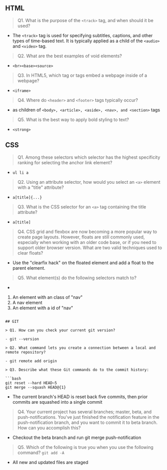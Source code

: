 ## HTML

> Q1. What is the purpose of the `<track>` tag, and when should it be used?

- The `<track>` tag is used for specifying subtitles, captions, and other types of time-based text. It is typically applied as a child of the `<audio>` and `<video>` tag.

> Q2. What are the best examples of void elements?

- `<br><base><source>`

> Q3. In HTML5, which tag or tags embed a webpage inside of a webpage?

- `<iframe>`

> Q4. Where do `<header>` and `<footer>` tags typically occur?

- as children of `<body>, <article>, <aside>, <nav>, and <section>` tags

> Q5. What is the best way to apply bold styling to text?

-  `<strong>`

## CSS

> Q1. Among these selectors which selector has the highest specificity ranking for selecting the
anchor link element?

- `ul li a`

> Q2. Using an attribute selector, how would you select an `<a>` element with a "title" attribute?

- `a[title]{...}`

> Q3. What is the CSS selector for an `<a>` tag containing the title attribute?

- `a[title]`

> Q4. CSS grid and flexbox are now becoming a more popular way to create page layouts. However,
floats are still commonly used, especially when working with an older code base, or if you need to
support older browser version. What are two valid techniques used to clear floats?

- Use the "clearfix hack" on the floated element and add a float to the parent element.

> Q5. What element(s) do the following selectors match to?

- ```markdown
1. An element with an class of "nav"
2. A nav element
3. An element with a id of "nav"
```

## GIT

> Q1. How can you check your current git version?

- git --version

> Q2. What command lets you create a connection between a local and remote repository?

- git remote add origin

> Q3. Describe what these Git commands do to the commit history:

```bash
git reset --hard HEAD~5
git merge --squash HEAD@{1}
```

- The current branch's HEAD is reset back five commits, then prior commits are squashed
into a single commit

> Q4. Your current project has several branches; master, beta, and push-notifications.
You've just finished the notification feature in the push-notification branch, and you want to
commit it to beta branch. How can you accomplish this?

- Checkout the beta branch and run git merge push-notification

> Q5. Which of the following is true you when you use the following command?
`git add -A`

- All new and updated files are staged